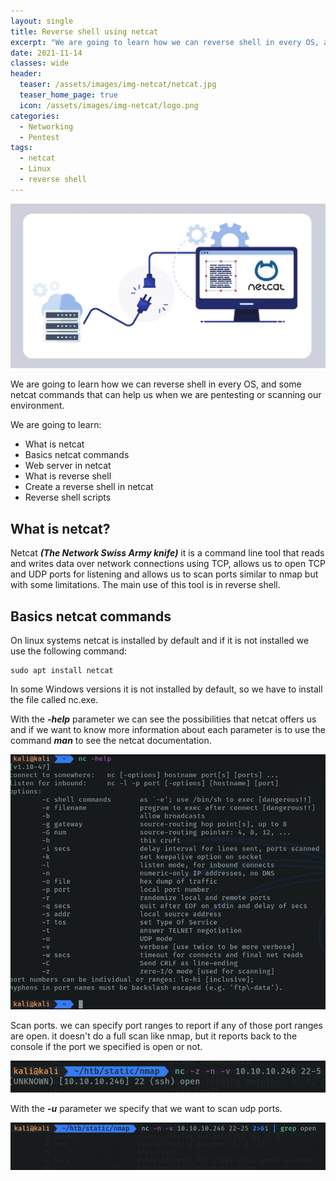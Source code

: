 ```yaml
---
layout: single
title: Reverse shell using netcat
excerpt: "We are going to learn how we can reverse shell in every OS, and some netcat commands that can help us when we are pentesting or scanning our environment."
date: 2021-11-14
classes: wide
header:
  teaser: /assets/images/img-netcat/netcat.jpg
  teaser_home_page: true
  icon: /assets/images/img-netcat/logo.png
categories:
  - Networking
  - Pentest
tags:
  - netcat
  - Linux
  - reverse shell
---
```


<p align = "center">
<img src = "/assets/images/img-netcat/netcat.jpg">
</p>

We are going to learn how we can reverse shell in every OS, and some netcat commands that can help us when we are pentesting or scanning our environment.

We are going to learn:

+ What is netcat
+ Basics netcat commands
+ Web server in netcat
+ What is reverse shell
+ Create a reverse shell in netcat
+ Reverse shell scripts

## What is netcat?

Netcat ***(The Network Swiss Army knife)*** it is a command line tool that reads and writes data over network connections using TCP, allows us to open TCP and UDP ports for listening and allows us to scan ports similar to nmap but with some limitations. The main use of this tool is in reverse shell.

## Basics netcat commands

On linux systems netcat is installed by default and if it is not installed we use the following command:

```
sudo apt install netcat
```
In some Windows versions it is not installed by default, so we have to install the file called nc.exe.

With the ***-help*** parameter we can see the possibilities that netcat offers us and if we want to know more information about each parameter is to use the command ***man*** to see the netcat documentation. 

<p align = "center">
<img src = "/assets/images/img-netcat/captura1.png">
</p>

Scan ports. we can specify port ranges to report if any of those port ranges are open. it doesn't do a full scan like nmap, but it reports back to the console if the port we specified is open or not.

<p align = "center">
<img src = "/assets/images/img-netcat/captura2.png">
</p>

With the ***-u*** parameter we specify that we want to scan udp ports.

<p align = "center">
<img src = "/assets/images/img-netcat/captura3.png">
</p>
